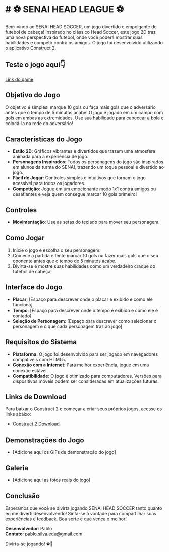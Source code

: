 # # ⚽ SENAI HEAD LEAGUE ⚽

Bem-vindo ao SENAI HEAD SOCCER, um jogo divertido e empolgante de futebol de cabeça! Inspirado no clássico Head Soccer, este jogo 2D traz uma nova perspectiva do futebol, onde você poderá mostrar suas habilidades e competir contra os amigos. O jogo foi desenvolvido utilizando o aplicativo Construct 2.

## Teste o jogo aqui👇
[Link do game](#)

## Objetivo do Jogo
O objetivo é simples: marque 10 gols ou faça mais gols que o adversário antes que o tempo de 5 minutos acabe! O jogo é jogado em um campo com gols em ambas as extremidades. Use sua habilidade para cabecear a bola e colocá-la na rede do adversário!

## Características do Jogo
- **Estilo 2D**: Gráficos vibrantes e divertidos que trazem uma atmosfera animada para a experiência de jogo.
- **Personagens Inspirados**: Todos os personagens do jogo são inspirados em alunos da turma do SENAI, trazendo um toque pessoal e divertido ao jogo.
- **Fácil de Jogar**: Controles simples e intuitivos que tornam o jogo acessível para todos os jogadores.
- **Competição**: Jogue em um emocionante modo 1x1 contra amigos ou desafiantes e veja quem consegue marcar 10 gols primeiro!

## Controles
- **Movimentação**: Use as setas do teclado para mover seu personagem.

## Como Jogar
1. Inicie o jogo e escolha o seu personagem.
2. Comece a partida e tente marcar 10 gols ou fazer mais gols que o seu oponente antes que o tempo de 5 minutos acabe.
3. Divirta-se e mostre suas habilidades como um verdadeiro craque do futebol de cabeça!

## Interface do Jogo
- **Placar**: [Espaço para descrever onde o placar é exibido e como ele funciona]
- **Tempo**: [Espaço para descrever onde o tempo é exibido e como ele é contado]
- **Seleção de Personagem**: [Espaço para descrever como selecionar o personagem e o que cada personagem traz ao jogo]

## Requisitos do Sistema
- **Plataforma**: O jogo foi desenvolvido para ser jogado em navegadores compatíveis com HTML5.
- **Conexão com a Internet**: Para melhor experiência, jogue em uma conexão estável.
- **Compatibilidade**: O jogo é otimizado para computadores. Versões para dispositivos móveis podem ser consideradas em atualizações futuras.

## Links de Download
Para baixar o Construct 2 e começar a criar seus próprios jogos, acesse os links abaixo:

- [Construct 2 Download](https://www.scirra.com/construct2)

## Demonstrações do Jogo
- [Adicione aqui os GIFs de demonstração do jogo]

## Galeria
- [Adicione aqui as fotos reais do jogo]

## Conclusão
Esperamos que você se divirta jogando SENAI HEAD SOCCER tanto quanto eu me diverti desenvolvendo! Sinta-se à vontade para compartilhar suas experiências e feedback. Boa sorte e que vença o melhor!

**Desenvolvedor**: Pablo  
**Contato**: pablo.silva.edu@gmail.com

Divirta-se jogando! ⚽🎉

